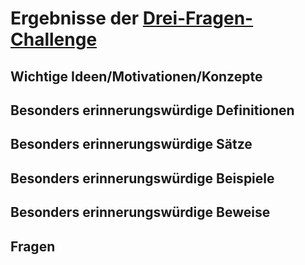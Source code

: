 ﻿<h1>Ergebnisse der <a href="http://math.stanford.edu/~vakil/threethings.html">Drei-Fragen-Challenge</a></h1>

<h2>Wichtige Ideen/Motivationen/Konzepte</h2>
	

<h2>Besonders erinnerungswürdige Definitionen</h2>


<h2>Besonders erinnerungswürdige Sätze</h2>


<h2>Besonders erinnerungswürdige Beispiele</h2>


<h2>Besonders erinnerungswürdige Beweise</h2>


<h2>Fragen</h2>

